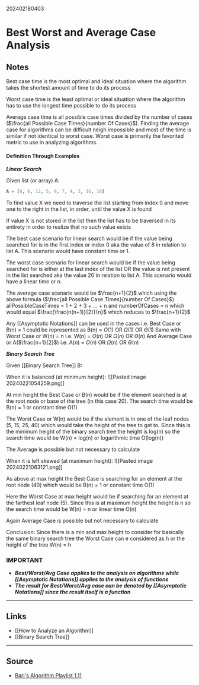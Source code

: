 202402180403
# Best Worst and Average Case Analysis

## Notes

Best case time is the most optimal and ideal situation where the algorithm takes the shortest amount of time to do its process

Worst case time is the least optimal or ideal situation where the algorithm has to use the longest time possible to do its process

Average case time is all possible case times divided by the number of cases ($\frac{all Possible Case Times}{number Of Cases}$). Finding the average case for algorithms can be difficult neigh impossible and most of the time is similar if not identical to worst case. Worst case is primarily the favorited metric to use in analyzing algorithms.


#### Definition Through Examples

_**Linear Search**_

Given list (or array) A:
```python
A = [8, 6, 12, 5, 9, 7, 4, 3, 16, 18]
```

To find value X we need to traverse the list starting from index 0 and move one to the right in the list, in order, until the value X is found

If value X is not stored in the list then the list has to be traversed in its entirety in order to realize that no such value exists

The best case scenario for linear search would be if the value being searched for is in the first index or index 0 aka the value of 8 in relation to list A. This scenario would have constant time or 1.

The worst case scenario for linear search would be if the value being searched for is either at the last index of the list OR the value is not present in the list searched  aka the value 20 in relation to list A. This scenario would have a linear time or n.

The average case scenario would be $\frac{n+1}{2}$ which using the above formula ($\frac{all Possible Case Times}{number Of Cases}$) allPossibleCaseTimes = 1 + 2 + 3 + ... + n  and numberOfCases = n which would equal $\frac{\frac{n(n+1)}{2}}{n}$ which reduces to $\frac{n+1}{2}$

Any [[Asymptotic Notations]] can be used in the cases i.e. Best Case or B(n) = 1 could be represented as B(n) = $O(1)$ OR $\Omega(1)$ OR $\Theta(1)$
Same with Worst Case or W(n) = n i.e. W(n) = $O(n)$ OR $\Omega(n)$ OR $\Theta(n)$
And Average Case or A($\frac{n+1}{2}$) i.e. A(n) = $O(n)$ OR $\Omega(n)$ OR $\Theta(n)$

_**Binary Search Tree**_

Given [[Binary Search Tree]] B:

When it is balanced (at minimum height):
![[Pasted image 20240221054259.png]]

At min height the Best Case or B(n) would be if the element searched is at the root node or base of the tree (in this case 20). The search time would be B(n) = 1 or constant time O(1)

The Worst Case or W(n) would be if the element is in one of the leaf nodes (5, 15, 25, 40) which would take the height of the tree to get to. Since this is the minimum height of the binary search tree the height is log(n) so the search time would be W(n) = log(n) or logarithmic time O(log(n))

The Average is possible but not necessary to calculate 

When it is left skewed (at maximum height):
![[Pasted image 20240221063121.png]]

As above at max height the Best Case is searching for an element at the root node (40) which would be B(n) = 1 or constant time O(1)

Here the Worst Case at max height would be if searching for an element at the farthest leaf node (5). Since this is at maximum height  the height is n so the search time would be W(n) = n or linear time O(n)

Again Average Case is possible but not necessary to calculate

Conclusion:
Since there is a min and max height to consider for basically the same binary search tree the Worst Case can e considered as h or the height of the tree W(n) = h

### IMPORTANT

- _**Best/Worst/Avg Case applies to the analysis on algorithms while [[Asymptotic Notations]] applies to the analysis of functions**_
- _**The result for Best/Worst/Avg case can be denoted by [[Asymptotic Notations]] since the result itself is a function**_

---
## Links

- [[How to Analyze an Algorithm]]
- [[Binary Search Tree]]

---

## Source

- [Bari's Algorithm Playlist 1.11](https://youtu.be/lj3E24nnPjI?si=miqhs1IDyV3SW7JX)